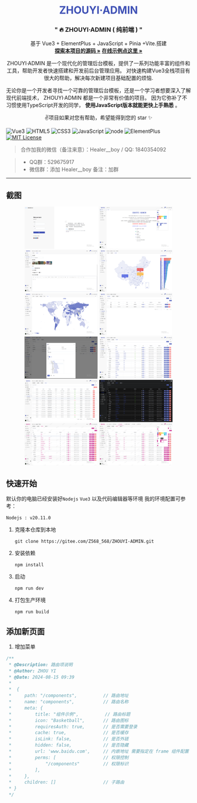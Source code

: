 
<p align="center">
 <h1 style="color: #3f51b5" align="center"> ZHOUYI·ADMIN</h1>
  </p>

<h3 align="center">" 🔥 ZHOUYI·ADMIN ( 纯前端 ) "</h3>
  <p align="center">
    基于 Vue3 + ElementPlus + JavaScript + Pinia +Vite.搭建
    <br />
    <a href="https://gitee.com/Z568_568/ZHOUYI-ADMIN.git" target="_blank"><strong>探索本项目的源码 »</strong></a>
<a href="https://template.zhouyi.run" target="_blank"><strong>在线示例点这里 »</strong></a>
    <br />
<p align="center">
ZHOUYI·ADMIN 是一个现代化的管理后台模板，提供了一系列功能丰富的组件和工具，帮助开发者快速搭建和开发前后台管理应用。
对快速构建Vue3全栈项目有很大的帮助，解决每次新建项目基础配置的烦恼.

无论你是一个开发者寻找一个可靠的管理后台模板，还是一个学习者想要深入了解现代前端技术， ZHOUYI·ADMIN 都是一个非常有价值的项目。
因为它弥补了不习惯使用TypeScript开发的同学，
**使用JavaScript版本就能更快上手熟悉** 。
<p align="center">
✌️项目如果对您有帮助，希望能得到您的 star ✨


    
<br />
 

![Vue3](https://img.shields.io/badge/-Vue-34495e?logo=vue.js)
![HTML5](https://img.shields.io/badge/-HTML5-red?logo=html5&logoColor=white)
![CSS3](https://img.shields.io/badge/-CSS3-blue?logo=css3&logoColor=white)
![JavaScript](https://img.shields.io/badge/-JavaScript-yellow?logo=javascript&logoColor=white)
![node](https://img.shields.io/badge/-Nodejs-red?logo=node.js&logoColor=white)
![ElementPlus](https://img.shields.io/badge/-ElementPlus-blue?logo=ElementPlus&logoColor=white)
[![MIT License](https://img.shields.io/badge/License-MIT-green.svg)](https://choosealicense.com/licenses/mit/)

</p>


> 合作加我的微信（备注来意）：Healer__boy / QQ: 1840354092

>  - QQ群：529675917   
>  - 微信群：添加 Healer__boy  备注：加群

---

## 截图
  <p align="center">
<img  src="doc/img.png" width = "200" height = "115">
<img  src="doc/img_1.png" width = "200" height = "115">
<img  src="doc/img_2.png" width = "200" height = "115">
<img  src="doc/img_3.png" width = "200" height = "115">
<img  src="doc/img_4.png" width = "200" height = "115">
<img  src="doc/img_5.png" width = "200" height = "115">
<img  src="doc/img_6.png" width = "200" height = "115">
<img  src="doc/img_7.png" width = "200" height = "115">
<img  src="doc/img_8.png" width = "200" height = "115">
<img  src="doc/img_9.png" width = "200" height = "115">
<img  src="doc/img_10.png" width = "200" height = "115">
<img  src="doc/img_11.png" width = "200" height = "115">
</p>

## 快速开始
默认你的电脑已经安装好`Nodejs` `Vue3`  以及代码编辑器等环境
我的环境配置可参考：

``` shell
Nodejs : v20.11.0
```

1. 克隆本仓库到本地

   ```
   git clone https://gitee.com/Z568_568/ZHOUYI-ADMIN.git
   ```

2. 安装依赖

   ```
   npm install
   ```
3. 启动

   ```
   npm run dev
   ```

4. 打包生产环境

   ```
   npm run build
   ```

## 添加新页面

1. 增加菜单

```js
/**
 * @Description: 路由项说明
 * @Author: ZHOU YI
 * @Date: 2024-08-15 09:39
 *
 *  {
 *     path: "/components",          // 路由地址
 *     name: "components",           // 路由名称
 *     meta: {
 *         title: "组件示例",          // 路由标题
 *         icon: "Basketball",       // 路由图标
 *         requiresAuth: true,       // 是否需要登录
 *         cache: true,              // 是否缓存
 *         isLink: false,            // 是否外链
 *         hidden: false,            // 是否隐藏
 *         url: 'www.baidu.com',     // 内嵌地址 需要指定在 frame 组件配置
 *         perms: [                  // 权限控制
 *             "/components"         // 权限标识
 *         ],
 *     },
 *     children: []                  // 子路由
 * }
 */
```